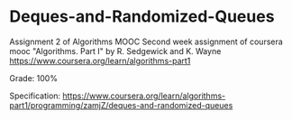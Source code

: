 # Deques-and-Randomized-Queues
Assignment 2 of Algorithms MOOC
Second week assignment of coursera mooc "Algorithms. Part I" by R. Sedgewick and K. Wayne https://www.coursera.org/learn/algorithms-part1 

Grade: 100% 

Specification: https://www.coursera.org/learn/algorithms-part1/programming/zamjZ/deques-and-randomized-queues
